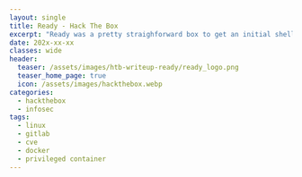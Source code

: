 ```yaml
---
layout: single
title: Ready - Hack The Box
excerpt: "Ready was a pretty straighforward box to get an initial shell on: We identify that's it running a vulnerable."
date: 202x-xx-xx
classes: wide
header:
  teaser: /assets/images/htb-writeup-ready/ready_logo.png
  teaser_home_page: true
  icon: /assets/images/hackthebox.webp
categories:
  - hackthebox
  - infosec
tags:
  - linux
  - gitlab
  - cve
  - docker
  - privileged container
---
```

